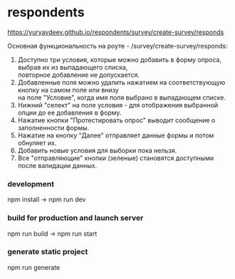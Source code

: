 # respondents

https://yuryavdeev.github.io/respondents/survey/create-survey/responds    


Основная функциональность на роуте - /survey/create-survey/responds:    
     
1. Доступно три условия, которые можно добавить в форму опроса, выбрав их из выпадающего списка,    
повторное добавление не допускается.    
2. Добавленные поля можно удалить нажатием на соответствующую кнопку на самом поле или внизу    
на поле "Условие", когда имя поля выбрано в выпадающем списке.    
3. Нижний "селект" на поле условия - для отображения выбранной опции до ее добавления в форму.  
4. Нажатие кнопки "Протестировать опрос" выводит сообщение о заполненности формы.    
5. Нажатие на кнопку "Далее" отправляет данные формы и потом обнуляет их.
6. Добавить новые условия для выборки пока нельзя.  
7. Все "отправляющие" кнопки (зеленые) становятся доступными после валидации данных.

### development
npm install -> npm run dev

### build for production and launch server
npm run build -> npm run start

### generate static project
npm run generate
